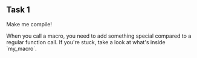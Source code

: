 ## Task 1

Make me compile!

<div class="hint">
  When you call a macro, you need to add something special compared to a regular function call.
  If you're stuck, take a look at what's inside `my_macro`.
</div>

